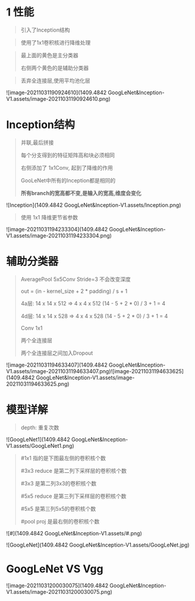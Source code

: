 # 1 性能

> 引入了Inception结构

> 使用了1x1卷积核进行降维处理

> 最上面的黄色是主分类器
>
> 右侧两个黄色的是辅助分类器

> 丢弃全连接层,使用平均池化层

![image-20211031190924610](1409.4842 GoogLeNet&Inception-V1.assets/image-20211031190924610.png)

# Inception结构

> 并联,最后拼接
>
> 每个分支得到的特征矩阵高和块必须相同
>
> 右侧添加了 1x1Conv, 起到了降维的作用
>
> GooLeNet中所有的Inception都是相同的
>
> **所有branch的宽高都不变,是输入的宽高,维度会变化**

![Inception](1409.4842 GoogLeNet&Inception-V1.assets/Inception.png)

> 使用 1x1 降维更节省参数

![image-20211031194233304](1409.4842 GoogLeNet&Inception-V1.assets/image-20211031194233304.png)



# 辅助分类器

> AveragePool 5x5Conv Stride=3  不会改变深度
>
> out = (in - kernel_size + 2 * padding) / s + 1
>
> 4a层: 14 x 14 x 512 => 4 x 4 x 512     (14 - 5 + 2 * 0) / 3 + 1 = 4
>
> 4d层: 14 x 14 x 528 => 4 x 4 x 528     (14 - 5 + 2 * 0) / 3 + 1 = 4
>
> Conv 1x1 
>
> 两个全连接层
>
> 两个全连接层之间加入Dropout

![image-20211031194633407](1409.4842 GoogLeNet&Inception-V1.assets/image-20211031194633407.png)![image-20211031194633625](1409.4842 GoogLeNet&Inception-V1.assets/image-20211031194633625.png)



# 模型详解

> depth: 重复次数

![GoogLeNet1](1409.4842 GoogLeNet&Inception-V1.assets/GoogLeNet1.png)

> #1x1 指的是下图最左侧的卷积核个数
>
> #3x3 reduce 是第二列下采样层的卷积核个数
>
> #3x3 是第二列3x3的卷积核个数
>
> #5x5 reduce 是第三列下采样层的卷积核个数
>
> #5x5 是第三列5x5的卷积核个数
>
> #pool proj 是最右侧的卷积核个数

![#](1409.4842 GoogLeNet&Inception-V1.assets/#.png)

> 

![GoogLeNet](1409.4842 GoogLeNet&Inception-V1.assets/GoogLeNet.jpg)

# GoogLeNet VS Vgg

![image-20211031200030075](1409.4842 GoogLeNet&Inception-V1.assets/image-20211031200030075.png)

